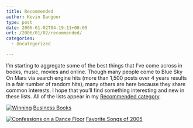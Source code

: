 ```yaml
---
title: Recommended
author: Kevin Dangoor
type: post
date: 2006-01-02T04:19:11+00:00
url: /2006/01/02/recommended/
categories:
  - Uncategorized

---
```

I&#8217;m starting to aggregate some of the best things that I&#8217;ve come across in books, music, movies and online. Though many people come to Blue Sky On Mars via search engine hits (more than 1,500 posts over 4 years results in a fair number of random hits), many others are here because they share common interests. I hope that you&#8217;ll find something interesting and new in these lists. All of the lists appear in my [Recommended category][1].
  
[![Winning][2]][3] [Business Books][4]

[![Confessions on a Dance Floor][5]][6] [Favorite Songs of 2005][7]

 [1]: http://www.blueskyonmars.com/category/recommended/
 [2]: http://images.amazon.com/images/P/0060753943.01._SCTHUMBZZZ_.jpg
 [3]: http://www.amazon.com/exec/obidos/redirect?tag=blueskyonmars-20%26link_code=xm2%26camp=2025%26creative=165953%26path=http://www.amazon.com/gp/redirect.html%253fASIN=0060753943%2526tag=blueskyonmars-20%2526lcode=xm2%2526cID=2025%2526ccmID=165953%2526location=/o/ASIN/0060753943%25253FSubscriptionId=0EMV44A9A5YT1RVDGZ82 "View product details at Amazon"
 [4]: http://www.blueskyonmars.com/2006/01/03/recommended-business-books/
 [5]: http://ec1.images-amazon.com/images/P/B000B8QEZG.01._SCTHUMBZZZ_.jpg
 [6]: http://www.amazon.com/exec/obidos/redirect?tag=blueskyonmars-20%26link_code=xm2%26camp=2025%26creative=165953%26path=http://www.amazon.com/gp/redirect.html%253fASIN=B000B8QEZG%2526tag=blueskyonmars-20%2526lcode=xm2%2526cID=2025%2526ccmID=165953%2526location=/o/ASIN/B000B8QEZG%25253FSubscriptionId=0EMV44A9A5YT1RVDGZ82 "View product details at Amazon"
 [7]: http://www.blueskyonmars.com/2006/01/12/favorite-songs-of-2005/